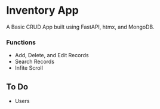 # Inventory App
A Basic CRUD App built using FastAPI, htmx, and MongoDB.

### Functions
- Add, Delete, and Edit Records
- Search Records
- Infite Scroll


## To Do
- Users

